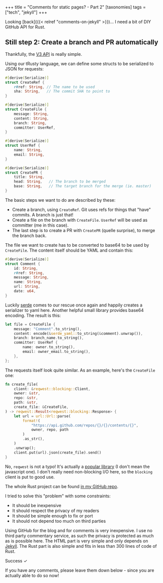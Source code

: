 +++
title =  "Comments for static pages? - Part 2"
[taxonomies]
tags = ["tech", "jekyll"]
+++

Looking [back]({{< relref "comments-on-jekyll" >}})... I need a bit of DIY GitHub API for Rust.

## Still step 2: Create a branch and PR automatically


Thankfully, the [V3 API](https://developer.github.com/v3/) is really simple.

Using our tRusty language, we can define some structs to be serialized to JSON for requests:
```rust
#[derive(Serialize)]
struct CreateRef {
    r#ref: String, // The name to be used
    sha: String,   // The commit SHA to point to
}

#[derive(Serialize)]
struct CreateFile {
    message: String,
    content: String,
    branch: String,
    committer: UserRef,
}

#[derive(Serialize)]
struct UserRef {
    name: String,
    email: String,
}

#[derive(Serialize)]
struct CreatePR {
    title: String,
    head: String,   // The branch to be merged
    base: String,   // The target branch for the merge (ie. master)
}
```

The basic steps we want to do are described by these:
* Create a branch, using `CreateRef`. Git uses refs for things that "have" commits. A branch is just that!
* Create a file on the branch with `CreateFile`. `UserRef` will be used as committer (me in this case).
* The last step is to create a PR with `CreatePR`  (quelle surprise), to merge the branch back.

The file we want to create has to be converted to base64 to be used by `CreateFile`. The content itself should be YAML and contain this:
```rust
#[derive(Serialize)]
struct Comment {
    id: String,
    r#ref: String,
    message: String,
    name: String,
    url: String,
    date: u64,
}
```

Luckily [serde](https://serde.rs/) comes to our rescue once again and happily creates a serializer to yaml here.
Another helpful small library provides base64 encoding. The result is this:
```rust
let file = CreateFile {
    message: "Comment".to_string(),
    content: encode(&serde_yaml::to_string(&comment).unwrap()),
    branch: branch_name.to_string(),
    committer: UserRef {
        name: owner.to_string(),
        email: owner_email.to_string(),
    },
};
```

The requests itself look quite similar. As an example, here's the `CreateFile` one:
```rust
fn create_file(
    client: &reqwest::blocking::Client,
    owner: &str,
    repo: &str,
    path: &str,
    create_file: &CreateFile,
) -> reqwest::Result<reqwest::blocking::Response> {
    let url = url::Url::parse(
        format!(
            "https://api.github.com/repos/{}/{}/contents/{}",
            owner, repo, path
        )
        .as_str(),
    )
    .unwrap();
    client.put(url).json(create_file).send()
}
```

No, `reqwest` is not a typo! It's actually a [popular library](https://github.com/seanmonstar/reqwest) (I don't mean the javascript one).
I don't really need non-blocking I/O here, so the `blocking` client is put to good use.

The whole Rust project can be found [in my GitHub repo](https://github.com/Bytekeeper/github_comment_rs).

I tried to solve this "problem" with some constraints: 
* It should be inexpensive
* It should respect the privacy of my readers
* It should be simple enough to fix or port
* It should not depend too much on third parties

Using GitHub for the blog and for comments is very inexpensive. I use no third party commentary service, as such the privacy is protected as much as is possible here.
The HTML part is very simple and only depends on [Jekyll](https://jekyllrb.com/). The Rust part is also simple and fits in less than 300 lines of code of Rust.

Success &#10003;

If you have any comments, please leave them down below - since you are actually able to do so now!
